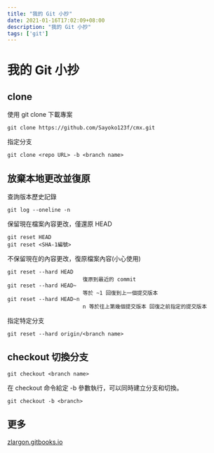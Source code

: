 ```yaml
---
title: "我的 Git 小抄"
date: 2021-01-16T17:02:09+08:00
description: "我的 Git 小抄"
tags: ['git']
---
```


# 我的 Git 小抄

## clone
使用 git clone <repo URL> 下載專案
```
git clone https://github.com/Sayoko123f/cmx.git
```
指定分支
```
git clone <repo URL> -b <branch name>
```
## 放棄本地更改並復原
查詢版本歷史記錄
```
git log --oneline -n
```
保留現在檔案內容更改，僅還原 HEAD
```
git reset HEAD
git reset <SHA-1編號>
```
不保留現在的內容更改，復原檔案內容(小心使用)
```
git reset --hard HEAD
                        復原到最近的 commit
git reset --hard HEAD~
                        等於 ~1 回復到上一個提交版本
git reset --hard HEAD~n
                        n 等於往上第幾個提交版本 回復之前指定的提交版本
```
指定特定分支
```
git reset --hard origin/<branch name>
```

## checkout 切換分支
```
git checkout <branch name>
```
在 checkout 命令給定 -b 參數執行，可以同時建立分支和切換。
```
git checkout -b <branch>
```

## 更多
[zlargon.gitbooks.io](https://zlargon.gitbooks.io/git-tutorial/content/)